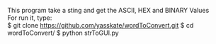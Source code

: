 This program take a sting and get the ASCII, HEX and BINARY Values<br>
For run it, type:<br>
$ git clone https://github.com/yasskate/wordToConvert.git
$ cd wordToConvert/
$ python strToGUI.py
